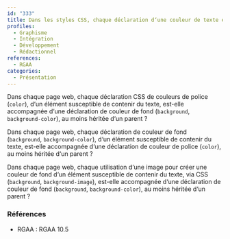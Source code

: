```yaml
---
id: "333"
title: Dans les styles CSS, chaque déclaration d‘une couleur de texte est accompagnée d‘une déclaration de couleur de fond, au moins héritée.
profiles:
  - Graphisme
  - Intégration
  - Développement
  - Rédactionnel
references:
  - RGAA
categories:
  - Présentation
---
```


Dans chaque page web, chaque déclaration CSS de couleurs de police (`color`), d‘un élément susceptible de contenir du texte, est-elle accompagnée d‘une déclaration de couleur de fond (`background`, `background-color`), au moins héritée d‘un parent ?

Dans chaque page web, chaque déclaration de couleur de fond (`background`, `background-color`), d‘un élément susceptible de contenir du texte, est-elle accompagnée d‘une déclaration de couleur de police (`color`), au moins héritée d‘un parent ?

Dans chaque page web, chaque utilisation d‘une image pour créer une couleur de fond d‘un élément susceptible de contenir du texte, via CSS (`background`, `background-image`), est-elle accompagnée d‘une déclaration de couleur de fond (`background`, `background-color`), au moins héritée d‘un parent ?

### Références

*   RGAA : RGAA 10.5
